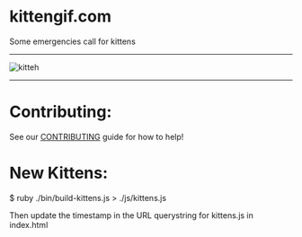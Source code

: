 # kittengif.com

Some emergencies call for kittens

---

![kitteh](./images/emergencykittens.gif)

---

# Contributing:

See our [CONTRIBUTING](./CONTRIBUTING.md) guide for how to help!

# New Kittens:

  $ ruby ./bin/build-kittens.js > ./js/kittens.js

Then update the timestamp in the URL querystring for kittens.js in index.html
